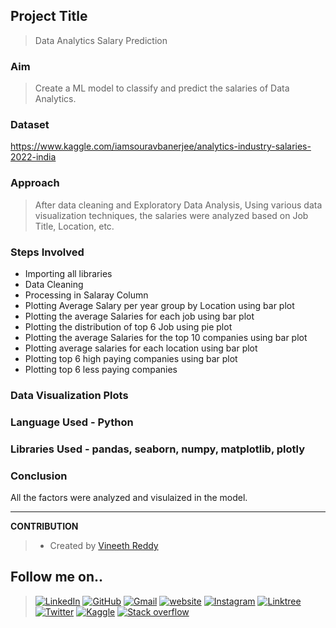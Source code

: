 ## Project Title ##
>Data Analytics Salary Prediction

### Aim
>Create a ML model to classify and predict the salaries of Data Analytics.

### Dataset
https://www.kaggle.com/iamsouravbanerjee/analytics-industry-salaries-2022-india

### Approach
>After data cleaning and Exploratory Data Analysis, Using various data visualization techniques, the salaries were analyzed based on Job Title, Location, etc.
### Steps Involved
- Importing all libraries
- Data Cleaning
- Processing in Salaray Column
- Plotting Average Salary per year group by Location using bar plot
- Plotting the average Salaries for each job using bar plot
- Plotting the distribution of top 6 Job using pie plot
- Plotting the average Salaries for the top 10 companies using bar plot
- Plotting average salaries for each location using bar plot
- Plotting top 6 high paying companies using bar plot
- Plotting top 6 less paying companies

### Data Visualization Plots
### Language Used - Python
### Libraries Used - pandas, seaborn, numpy, matplotlib, plotly
### Conclusion
All the factors were analyzed and visulaized in the model.
<hr>

**CONTRIBUTION**

>- Created by [Vineeth Reddy](https://linktr.ee/vineethreddy1997)

## Follow me on..
>[![LinkedIn](https://img.shields.io/badge/linkedin-%230077B5.svg?style=for-the-badge&logo=linkedin&logoColor=white)](https://www.linkedin.com/in/vineethreddy1997/)
[![GitHub](https://img.shields.io/badge/github-%23121011.svg?style=for-the-badge&logo=github&logoColor=white)](https://github.com/VineethReddy1997)
[![Gmail](https://img.shields.io/badge/Gmail-D14836?style=for-the-badge&logo=gmail&logoColor=white)](mailto:vineethreddywithds@gmail.com)
[![website](https://img.shields.io/badge/website-000000?style=for-the-badge&logo=About.me&logoColor=white)](https://vineethdata.github.io/)
[![Instagram](https://img.shields.io/badge/Instagram-E4405F?style=for-the-badge&logo=instagram&logoColor=white)](https://www.instagram.com/vineeth_reddy_2426/)
[![Linktree](https://img.shields.io/badge/linktree-39E09B?style=for-the-badge&logo=linktree&logoColor=white)](https://linktr.ee/vineethreddy1997)
[![Twitter](https://img.shields.io/badge/Twitter-1DA1F2?style=for-the-badge&logo=twitter&logoColor=white)](https://twitter.com/gangulavineeth1)
[![Kaggle](https://img.shields.io/badge/Kaggle-20BEFF?style=for-the-badge&logo=Kaggle&logoColor=white)](https://www.kaggle.com/vineethreddygangula)
[![Stack overflow](https://img.shields.io/badge/Stack_Overflow-FE7A16?style=for-the-badge&logo=stack-overflow&logoColor=white)](https://stackoverflow.com/users/18168904/vineeth-reddy-gangula)

